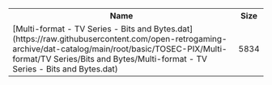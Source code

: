 <table>
<tr><th>Name</th><th>Size</th></tr>
<tr><td>
[Multi-format - TV Series - Bits and Bytes.dat](https://raw.githubusercontent.com/open-retrogaming-archive/dat-catalog/main/root/basic/TOSEC-PIX/Multi-format/TV Series/Bits and Bytes/Multi-format - TV Series - Bits and Bytes.dat)
</td><td>5834</td></tr>
</table>
